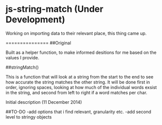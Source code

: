 js-string-match (Under Development)
===============

Working on importing data to their relevant place, this thing came up.

===============
##Original

Built as a helper function, to make informed desitions for me based on the values I provide.

##stringMatch()

This is a function that will look at a string from the start to the end to see how accurate the string matches the other string. It will be done first in order, ignoring spaces, looking at how much of the individual words exsist in the string, and second from left to right if a word matches per char.

Initial description (11 December 2014)

##TO-DO
-add options that i find relevant, granularity etc.
-add second level to stringy objects